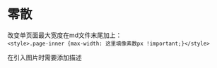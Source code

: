 ---
---

# 零散

改变单页面最大宽度在md文件末尾加上：\
`<style>.page-inner {max-width: 这里填像素数px !important;}</style>`

在引入图片时需要添加描述
